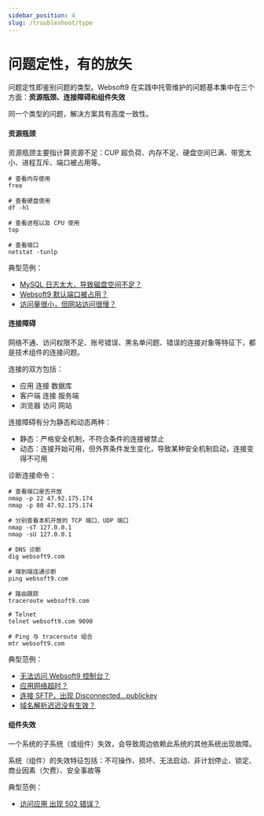 ```yaml
---
sidebar_position: 4
slug: /troubleshoot/type
---
```


# 问题定性，有的放矢

问题定性即鉴别问题的类型。Websoft9 在实践中托管维护的问题基本集中在三个方面：**资源瓶颈、连接障碍和组件失效**  

同一个类型的问题，解决方案具有高度一致性。  

#### 资源瓶颈

资源瓶颈主要指计算资源不足：CUP 超负荷、内存不足、硬盘空间已满、带宽太小、进程互斥、端口被占用等。

```
# 查看内存使用
free

# 查看硬盘使用
df -hl 

# 查看进程以及 CPU 使用
top

# 查看端口
netstat -tunlp
```

典型范例：  

* [MySQL 日志太大，导致磁盘空间不足？](./mysql#binlogexceed)
* [Websoft9 默认端口被占用？](../faq#portconflict)
* [访问量很小，但网站访问很慢？](../faq#siteslow)

#### 连接障碍

网络不通、访问权限不足、账号错误、黑名单问题、错误的连接对象等特征下，都是技术组件的连接问题。  

连接的双方包括：  

* 应用 连接 数据库
* 客户端 连接 服务端
* 浏览器 访问 网站

连接障碍有分为静态和动态两种：

* 静态：严格安全机制，不符合条件的连接被禁止
* 动态：连接开始可用，但外界条件发生变化，导致某种安全机制启动，连接变得不可用

诊断连接命令：  
```
# 查看端口是否开放
nmap -p 22 47.92.175.174
nmap -p 80 47.92.175.174

# 分别查看本机开放的 TCP 端口、UDP 端口
nmap -sT 127.0.0.1
nmap -sU 127.0.0.1

# DNS 诊断
dig websoft9.com

# 端到端连通诊断
ping websoft9.com

# 路由跟踪
traceroute websoft9.com

# Telnet
telnet websoft9.com 9090

# Ping 与 traceroute 组合
mtr websoft9.com
```

典型范例：  

* [无法访问 Websoft9 控制台？](../faq#blank)
* [应用网络超时？](../faq#timeout)
* [连接 SFTP，出现 Disconnected...publickey](../servers#sftpnokey)
* [域名解析迟迟没有生效？](../domains#effect)

#### 组件失效

一个系统的子系统（或组件）失效，会导致周边依赖此系统的其他系统出现故障。  

系统（组件）的失效特征包括：不可操作、损坏、无法启动、非计划停止、锁定、商业因素（欠费）、安全事故等  

典型范例： 

* [访问应用 出现 502 错误？](../faq#nginx502)